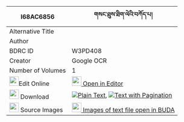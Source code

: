 |I68AC6856|གསང་ཐུས་ཐིག་ལེའི་བཀོད་པ། 
| --- | --- 
|Alternative Title |
|Author | 
|BDRC ID | W3PD408
|Creator | Google OCR
|Number of Volumes| 1
|<img width="25" src="https://img.icons8.com/color/25/000000/edit-property.png">Edit Online| [<img width="25" src="https://avatars.githubusercontent.com/u/45091458?s=200&v=4"> Open in Editor](http://editor.openpecha.org/I68AC6856)
|<img width="25" src="https://img.icons8.com/fluent/48/000000/download-2.png"/>  Download | [![](https://img.icons8.com/color/20/000000/txt.png)Plain Text](https://github.com/Openpecha/I68AC6856/releases/download/v2/sang_tu_tikle_i_kopa_plain_I68AC6856.zip), [![](https://img.icons8.com/color/20/000000/txt.png)Text with Pagination](https://github.com/Openpecha/I68AC6856/releases/download/v2/sang_tu_tikle_i_kopa_pages_I68AC6856.zip)
|<img width="25" src="https://img.icons8.com/plasticine/100/000000/pictures-folder.png"/>  Source Images | [<img width="25" src="https://library.bdrc.io/icons/BUDA-small.svg"> Images of text file open in BUDA](https://library.bdrc.io/show/bdr:W3PD408)